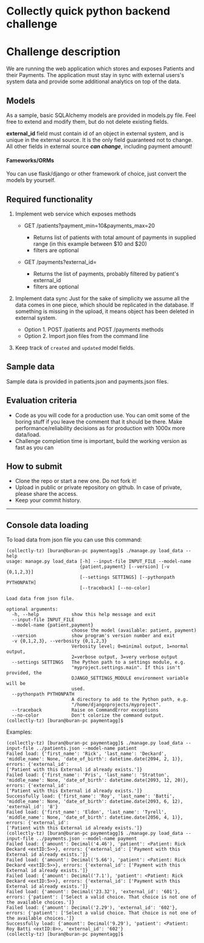 # Collectly quick python backend challenge

# Challenge description

We are running the web application which stores and exposes Patients and their Payments.
The application must stay in sync with external users's system data and provide
some additional analytics on top of the data.

## Models

As a sample, basic SQLAlchemy models are provided in models.py file.
Feel free to extend and modify them, but do not delete existing fields.

**external_id** field must contain id of an object in external system, and is
unique in the external source. It is the only field guaranteed not to change.
All other fields in external source ***can change***, including payment amount!

#### Fameworks/ORMs

You can use flask/django or other framework of choice, just convert the models
by yourself.


## Required functionality

1. Implement web service which exposes methods
    * GET /patients?payment_min=10&payments_max=20
      - Returns list of patients with total amount of payments in supplied range (in
      this example between $10 and $20)
      - filters are optional

    * GET /payments?external_id=
      - Returns the list of payments, probably filtered by patient's external_id
      - filters are optional

2. Implement data sync
    Just for the sake of simplicity we assume all the data comes in one piece, which
    should be replicated in the database. If something is missing in the upload,
    it means object has been deleted in external system.

    * Option 1. POST /patients and POST /payments methods
    * Option 2. Import json files from the command line

3. Keep track of `created` and `updated` model fields.


## Sample data

Sample data is provided in patients.json and payments.json files.


## Evaluation criteria

* Code as you will code for a production use. You can omit some of the boring stuff
 if you leave the comment that it should be there.
 Make performance/reliability decisions as for production with 1000x more data/load.
* Challenge completion time is important, build the working version as fast as you can

## How to submit
* Clone the repo or start a new one. Do not fork it!
* Upload in public or private repository on github. In case of private, please share the access.
* Keep your commit history.


---

## Console data loading

To load data from json file you can use this command:

```
(collectly-tz) [buran@buran-pc paymentagg]$ ./manage.py load_data --help
usage: manage.py load_data [-h] --input-file INPUT_FILE --model-name
                           {patient,payment} [--version] [-v {0,1,2,3}]
                           [--settings SETTINGS] [--pythonpath PYTHONPATH]
                           [--traceback] [--no-color]

Load data from json file.

optional arguments:
  -h, --help            show this help message and exit
  --input-file INPUT_FILE
  --model-name {patient,payment}
                        choose the model (available: patient, payment)
  --version             show program's version number and exit
  -v {0,1,2,3}, --verbosity {0,1,2,3}
                        Verbosity level; 0=minimal output, 1=normal output,
                        2=verbose output, 3=very verbose output
  --settings SETTINGS   The Python path to a settings module, e.g.
                        "myproject.settings.main". If this isn't provided, the
                        DJANGO_SETTINGS_MODULE environment variable will be
                        used.
  --pythonpath PYTHONPATH
                        A directory to add to the Python path, e.g.
                        "/home/djangoprojects/myproject".
  --traceback           Raise on CommandError exceptions
  --no-color            Don't colorize the command output.
(collectly-tz) [buran@buran-pc paymentagg]$
```

Examples:

```
(collectly-tz) [buran@buran-pc paymentagg]$ ./manage.py load_data --input-file ../patients.json --model-name patient
Failed load: {'first_name': 'Rick', 'last_name': 'Deckard', 'middle_name': None, 'date_of_birth': datetime.date(2094, 2, 1)}, errors: {'external_id':
['Patient with this External id already exists.']}
Failed load: {'first_name': 'Pris', 'last_name': 'Stratton', 'middle_name': None, 'date_of_birth': datetime.date(2093, 12, 20)}, errors: {'external_id':
['Patient with this External id already exists.']}
Successfully load: {'first_name': 'Roy', 'last_name': 'Batti', 'middle_name': None, 'date_of_birth': datetime.date(2093, 6, 12), 'external_id': '8'}
Failed load: {'first_name': 'Eldon', 'last_name': 'Tyrell', 'middle_name': None, 'date_of_birth': datetime.date(2056, 4, 1)}, errors: {'external_id':
['Patient with this External id already exists.']}
(collectly-tz) [buran@buran-pc paymentagg]$ ./manage.py load_data --input-file ../payments.json --model-name payment
Failed load: {'amount': Decimal('4.46'), 'patient': <Patient: Rick Deckard <extID:5>>}, errors: {'external_id': ['Payment with this External id already exists.']}
Failed load: {'amount': Decimal('5.66'), 'patient': <Patient: Rick Deckard <extID:5>>}, errors: {'external_id': ['Payment with this External id already exists.']}
Failed load: {'amount': Decimal('7.1'), 'patient': <Patient: Rick Deckard <extID:5>>}, errors: {'external_id': ['Payment with this External id already exists.']}
Failed load: {'amount': Decimal('23.32'), 'external_id': '601'}, errors: {'patient': ['Select a valid choice. That choice is not one of the available choices.']}
Failed load: {'amount': Decimal('2.29'), 'external_id': '602'}, errors: {'patient': ['Select a valid choice. That choice is not one of the available choices.']}
Successfully load: {'amount': Decimal('9.29'), 'patient': <Patient: Roy Batti <extID:8>>, 'external_id': '602'}
(collectly-tz) [buran@buran-pc paymentagg]$
```
